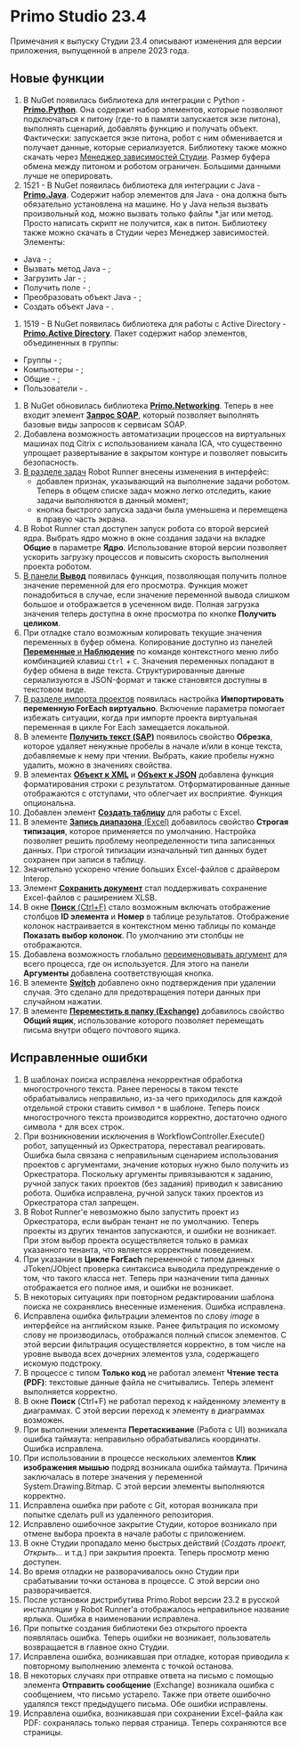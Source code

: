 # Primo Studio 23.4

Примечания к выпуску Студии 23.4 описывают изменения для версии приложения, выпущенной в апреле 2023 года.

## Новые функции 
1. В NuGet появилась библиотека для интеграции с Python - [**Primo.Python**](https://www.nuget.org/packages/Primo.Python). Она содержит набор элементов, которые позволяют подключаться к питону (где-то в памяти запускается экзе питона), выполнять сценарий, добавлять функцию и получать объект. Фактически: запускается экзе питона, робот с ним обменивается и получает данные, которые сериализуется. Библиотеку также можно скачать через [Менеджер зависимостей Студии](https://docs.primo-rpa.ru/primo-rpa/primo-studio/projects/manage-dependencies#menedzher-zavisimostei). Размер буфера обмена между питоном и роботом ограничен. Большими данными лучше не оперировать. 
1. 1521 - В NuGet появилась библиотека для интеграции с Java - [**Primo.Java**](https://www.nuget.org/packages/Primo.Java). Содержит набор элементов для Java - она должна быть обязательно установлена на машине. Но у Java нельзя вызвать произвольный код, можно вызвать только файлы \*.jar или метод. Просто написать скрипт не получится, как в питон. Библиотеку также можно скачать в Студии через Менеджер зависимостей. Элементы:
* Java - ;
* Вызвать метод Java - ;
* Загрузить Jar - ;
* Получить поле - ;
* Преобразовать объект Java - ;
* Создать объект Java - .

1. 1519 - В NuGet появилась библиотека для работы с Active Directory - [**Primo.Active Directory**](https://www.nuget.org/packages/Primo.ActiveDirectory). Пакет содержит набор элементов, объединенных в группы:
* Группы - ;
* Компьютеры - ;
* Общие - ;
* Пользователи - .

1. В NuGet обновилась библиотека [**Primo.Networking**](https://www.nuget.org/packages/Primo.Networking). Теперь в нее входит элемент [**Запрос SOAP**](https://docs.primo-rpa.ru/primo-rpa/g_elements/el_extra/els_networking/el_soaprequest), который позволяет выполнять базовые виды запросов к сервисам SOAP. 
1. Добавлена возможность автоматизации процессов на виртуальных машинах под Citrix с использованием канала ICA, что существенно упрощает развертывание в закрытом контуре и позволяет повысить безопасность.
1. [В разделе задач](https://docs.primo-rpa.ru/primo-rpa/primo-robot/robot-runner/tasks) Robot Runner внесены изменения в интерфейс: 
   * добавлен признак, указывающий на выполнение задачи роботом. Теперь в общем списке задач можно легко отследить, какие задачи выполняются в данный момент; 
   * кнопка быстрого запуска задачи была уменьшена и перемещена в правую часть экрана.
1. В Robot Runner стал доступен запуск робота со второй версией ядра. Выбрать ядро можно в окне создания задачи на вкладке **Общие** в параметре **Ядро**. Использование второй версии позволяет ускорить загрузку процессов и повысить скорость выполнения проекта роботом.
1. [В панели **Вывод**](https://docs.primo-rpa.ru/primo-rpa/primo-studio/process/debug#panel-vyvod) появилась функция, позволяющая получить полное значение переменной для его просмотра. Функция может понадобиться в случае, если значение переменной вывода слишком большое и отображается в усеченном виде. Полная загрузка значения теперь доступна в окне просмотра по кнопке **Получить целиком**. 
1. При отладке стало возможным копировать текущие значения переменных в буфер обмена. Копирование доступно из панелей [**Переменные** и **Наблюдение**](https://docs.primo-rpa.ru/primo-rpa/primo-studio/process/debug#znacheniya-peremennykh) по команде контекстного меню либо комбинацией клавиш `Ctrl` + `C`. Значения переменных попадают в буфер обмена в виде текста. Структурированные данные сериализуются в JSON-формат и также становятся доступны в текстовом виде.
1. [В разделе импорта проектов](https://docs.primo-rpa.ru/primo-rpa/primo-studio/tools/import#zapusk-importa) появилась настройка **Импортировать переменную ForEach виртуально**. Включение параметра помогает избежать ситуации, когда при импорте проекта виртуальная переменная в цикле For Each замещается локальной.
1. В элементе [**Получить текст (SAP)**](https://docs.primo-rpa.ru/primo-rpa/g_elements/el_basic/els_sap/el_sap_gettext) появилось свойство **Обрезка**, которое удаляет ненужные пробелы в начале и/или в конце текста, добавляемые к нему при чтении. Выбрать, какие пробелы нужно удалить, можно в значениях свойства.
1. В элементах [**Объект к XML**](https://docs.primo-rpa.ru/primo-rpa/g_elements/el_basic/els_data/els_data_xml/el_data_xml_toxml) и [**Объект к JSON**](https://docs.primo-rpa.ru/primo-rpa/g_elements/el_basic/els_data/els_data_json/el_data_json_tojson) добавлена функция форматирования строки с результатом. Отформатированные данные отображаются с отступами, что облегчает их восприятие. Функция опциональна.
1. Добавлен элемент [**Создать таблицу**](https://docs.primo-rpa.ru/primo-rpa/g_elements/el_basic/prilozhenie-excel/el_excel_createtable) для работы с Excel.
1. В элементе [**Запись диапазона** (Excel)](https://docs.primo-rpa.ru/primo-rpa/g_elements/el_basic/prilozhenie-excel/el_excel_writerange) добавилось свойство **Строгая типизация**, которое применяется по умолчанию. Настройка позволяет решить проблему неопределенности типа записанных данных. При строгой типизации изначальный тип данных будет сохранен при записи в таблицу. 
1. Значительно ускорено чтение больших Excel-файлов с драйвером Interop.
1. Элемент [**Сохранить документ**](https://docs.primo-rpa.ru/primo-rpa/g_elements/el_basic/els_excel/el_excel_save) стал поддерживать сохранение Excel-файлов с раширением XLSB. 
1. В окне [**Поиск** (Ctrl+F)](https://docs.primo-rpa.ru/primo-rpa/primo-studio/projects/search) стало возможным включать отображение столбцов **ID элемента** и **Номер** в таблице результатов. Отображение колонок настраивается в контекстном меню таблицы по команде **Показать выбор колонок**. По умолчанию эти столбцы не отображаются. 
1. Добавлена возможность глобально [переименовывать аргумент](https://docs.primo-rpa.ru/primo-rpa/primo-studio/process/variables#redaktirovanie-argumenta) для всего процесса, где он используется. Для этого на панели **Аргументы** добавлена соответствующая кнопка.
1. В элементе [**Switch**](https://docs.primo-rpa.ru/primo-rpa/g_elements/el_basic/els_logic/el_logic_switch) добавлено окно подтверждения при удалении случая. Это сделано для предотвращения потери данных при случайном нажатии.
1. В элементе [**Переместить в папку (Exchange)**](https://docs.primo-rpa.ru/primo-rpa/g_elements/el_basic/els_mail/els_exchange/el_move) добавилось свойство **Общий ящик**, использование которого позволяет перемещать письма внутри общего почтового ящика. 


## Исправленные ошибки
1. В шаблонах поиска исправлена некорректная обработка многострочного текста. Ранее переносы в таком тексте обрабатывались неправильно, из-за чего приходилось для каждой отдельной строки ставить символ `*` в шаблоне. Теперь поиск многострочного текста производится корректно, достаточно одного символа `*` для всех строк. 
1. При возникновении исключения в WorkflowController.Execute() робот, запущенный из Оркестратора, переставал реагировать. Ошибка была связана с неправильным сценарием использования проектов с аргументами, значение которых нужно было получить из Оркестратора. Поскольку аргументы привязываются к заданию, ручной запуск таких проектов (без задания) приводил к зависанию робота. Ошибка исправлена, ручной запуск таких проектов из Оркестратора стал запрещен.
1. В Robot Runner'е невозможно было запустить проект из Оркестратора, если выбран тенант не по умолчанию. Теперь проекты из других тенантов запускаются, и ошибки не возникает. При этом выбор проекта осуществляется только в рамках указанного тенанта, что является корректным поведением.
1. При указании в **Цикле ForEach** переменной с типом данных JToken/JObject проверка синтаксиса выводила предупреждение о том, что такого класса нет. Теперь при назначении типа данных отображается его полное имя, и ошибки не возникает.
1. В некоторых ситуациях при повторном редактировании шаблона поиска не сохранялись внесенные изменения. Ошибка исправлена.
1. Исправлена ошибка фильтрации элементов по слову *image* в интерфейсе на английском языке. Ранее фильтрация по искомому слову не производилась, отображался полный список элементов. С этой версии фильтрация осуществляется корректно, в том числе на уровне вывода всех дочерних элементов узла, содержащего искомую подстроку.
1. В процессе с типом **Только код** не работал элемент **Чтение теста (PDF)**: текстовые данные файла не считывались. Теперь элемент выполняется корректно.
1. В окне **Поиск** (Ctrl+F) не работал переход к найденному элементу в диаграммах. С этой версии переход к элементу в диаграммах возможен.
1. При выполнении элемента **Перетаскивание** (Работа с UI) возникала ошибка таймаута: неправильно обрабатывались координаты. Ошибка исправлена.
1. При использовании в процессе нескольких элементов **Клик изображения мышью** подряд возникала ошибка таймаута. Причина заключалась в потере значения у переменной System.Drawing.Bitmap. С этой версии элементы выполняются корректно.
1. Исправлена ошибка при работе с Git, которая возникала при попытке сделать pull из удаленного репозитория.
1. Исправлено ошибочное закрытие Студии, которое возникало при отмене выбора проекта в начале работы с приложением. 
1. В окне Студии пропадало меню быстрых действий (*Создать проект, Открыть...* и т.д.) при закрытия проекта. Теперь просмотр меню доступен.
1. Во время отладки не разворачивалось окно Студии при срабатывании точки останова в процессе. С этой версии оно разворачивается.
1. После установки дистрибутива Primo.Robot версии 23.2 в русской инсталляции у Robot Runner'a отображалось неправильное название ярлыка. Ошибка в наименовании исправлена.
1. При попытке создания библиотеки без открытого проекта появлялась ошибка. Теперь ошибки не возникает, пользователь возвращается в главное окно Студии.
1. Исправлена ошибка, возникавшая при отладке, которая приводила к повторному выполнению элемента с точкой останова.
1. В некоторых случаях при отправке ответа на письмо с помощью элемента **Отправить сообщение** (Exchange) возникала ошибка с сообщением, что письмо устарело. Также при ответе ошибочно удалялся текст предыдущего письма. Обе ошибки исправлены. 
1. Исправлена ошибка, возникавшая при сохранении Excel-файла как PDF: сохранялась только первая страница. Теперь сохраняются все страницы.
